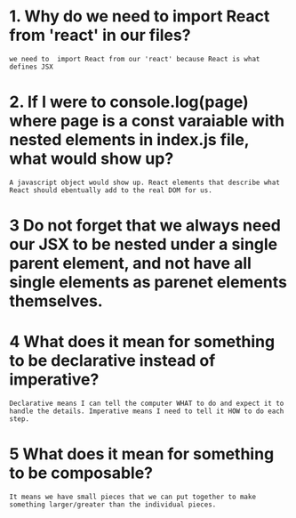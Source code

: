 # 1. Why do we need to import React from 'react' in our files?
`we need to  import React from our 'react' because React is what defines JSX`

# 2. If I were to console.log(page) where page is a const varaiable with nested elements in index.js file, what would show up?
`A javascript object would show up. React elements that describe what React should ebentually add to the real DOM for us.`

# 3 Do not forget that we always need our JSX to be nested under a single parent element, and not have all single elements as parenet elements themselves. 

# 4 What does it mean for something to be declarative instead of imperative?
`Declarative means I can tell the computer WHAT to do and expect it to handle the details. Imperative means I need to tell it HOW to do each step.`

# 5 What does it mean for something to be composable?
`It means we have small pieces that we can put together to make something larger/greater than the individual pieces.`